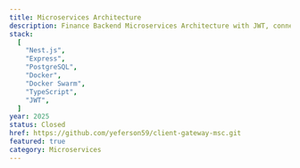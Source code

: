 ```yaml
---
title: Microservices Architecture
description: Finance Backend Microservices Architecture with JWT, connection gRPC for microservices
stack:
  [
    "Nest.js",
    "Express",
    "PostgreSQL",
    "Docker",
    "Docker Swarm",
    "TypeScript",
    "JWT",
  ]
year: 2025
status: Closed
href: https://github.com/yeferson59/client-gateway-msc.git
featured: true
category: Microservices
---
```

